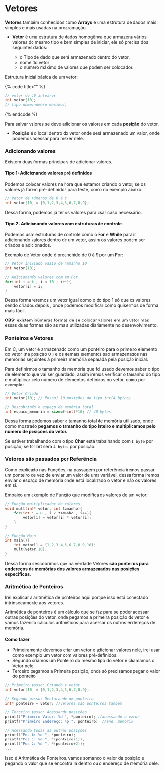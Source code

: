 # Vetores

**Vetores** também conhecidos como **Arrays** é uma estrutura de dados mais simples e mais usadas na programação.

* **Vetor** é uma estrutura de dados homogênea que armazena vários valores do mesmo tipo e bem simples de iniciar, ele só precisa dos seguintes dados:

  * o Tipo de dado que será armazenado dentro do vetor.
  * nome do vetor
  * o número máximo de valores que podem ser colocados

Estrutura inicial básica de um vetor:

{% code title="" %}
```c
// vetor de 10 inteiros
int vetor[10]; 
// tipo nome[numero maximo];
```
{% endcode %}

Para salvar valores se deve adicionar os valores em cada **posição** do vetor.

* **Posição** é o local dentro do vetor onde será armazenado um valor, onde podemos acessar para mexer nele.

### Adicionando valores 

Existem duas formas principais de adicionar valores.

#### Tipo 1: Adicionando valores pré definidos

Podemos colocar valores na hora que estamos criando o vetor, se os valores já forem pré-definidos para teste, como no exemplo abaixo:

```c
// Vetor de números de 0 á 9
int vetor[10] = {0,1,2,3,4,5,6,7,8,9};
```

Dessa forma, podemos já ter os valores para usar caso necessário.

#### Tipo 2: Adicionando valores com estruturas de controle

Podemos usar estruturas de controle como o **For** e **While** para ir adicionando valores dentro de um vetor, assim os valores podem ser criados e adicionados.

Exemplo de Vetor onde é preenchido de 0 á 9 por um **F**or:

```c
// Vetor iniciado vazio de tamanho 10
int vetor[10];

// Adicionando valores com um For
for(int i = 0 ; i < 10 ; i++){
    vetor[i] = i;
}
```

Dessa forma teremos um vetor igual como o do tipo 1 só que os valores sendo criados depois , onde podemos modificar como quisermos de forma mais fácil.

**OBS:** existem inúmeras formas de se colocar valores em um vetor mas essas duas formas são as mais utilizadas diariamente no desenvolvimento.

### Ponteiros e Vetores

Em C, um vetor é armazenado como um ponteiro para o primeiro elemento do vetor \(na posição 0 \) e os demais elementos são armazenados nas memórias seguintes á primeira memória separada pela posição inicial.

Para definirmos o tamanho da memória que foi usado devemos saber o tipo de elemento que vai ser guardado, assim iremos verificar o tamanho do tipo e multiplicar pelo número de elementos definidos no vetor, como por exemplo:

```c
// Vetor Criado
int vetor[10]; // Possui 10 posições do tipo int(4 bytes)

// Descobrindo o espaço de memória total
int espaco_memoria = sizeof(int)*10; // 40 bytes
```

Dessa forma podemos saber o tamanho total de memória utilizado, onde como mostrado **pegamos o tamanho do tipo inteiro e multiplicamos pelo numero de posições do vetor.**

Se estiver trabalhando com o tipo **Char** está trabalhando com `1 byte` por posição, se for **Int** será `4 bytes` por posição.

### Vetores  são passados por Referência

Como explicado nas Funções, na passagem por referência iremos passar um ponteiro de vez de enviar um valor de uma variável, dessa forma iremos enviar o espaço de memória onde está localizado o vetor e não os valores em si.

Embaixo um exemplo de Função que modifica os valores de um vetor:

```c
// Função multiplicador de valores
void mult(int* vetor, int tamanho){
    for(int i = 0 ; i < tamanho ; i++){
        vetor[i] = vetor[i] * vetor[i];
    }
}

// Função Main
int main(){
    int vetor[] = {1,2,3,4,5,6,7,8,9,10};
    mult(vetor,10);
}
```

Dessa forma descobrimos que na verdade Vetores **são ponteiros para endereços de memórias dos valores armazenados nas posições especificas**.

### Aritmética de Ponteiros

Irei explicar a aritmética de ponteiros aqui porque isso está conectado intrinsecamente  aos vetores.

Aritmética de ponteiros é um cálculo que se faz para se poder acessar outras  posições do vetor, onde pegamos a primeira posição do vetor e vamos fazendo cálculos aritméticos para acessar os outros endereços de memória.

#### Como fazer

* Primeiramente devemos criar um vetor e adicionar valores nele, irei usar como exemplo um vetor com valores pré-definidos.
* Segundo criamos um Ponteiro do mesmo tipo do vetor e chamamos o Vetor nele
* Terceiro pegamos a Primeira posição, onde só precisamos pegar o valor do ponteiro

```c
// Primeiro passo: Criando o vetor
int vetor[10] = {0,1,2,3,4,5,6,7,8,9};

// Segundo passo: Declarando um ponteiro
int* ponteiro = vetor; //vetores são ponteiros também

// Terceiro passo: Acessando posições
printf("Primeiro Valor: %d ", *ponteiro); //acessando o valor
printf("Primeiro Endereço: %p ", ponteiro); //end. memória

// Acessando todas as outras posições
printf("Pos 0: %d ", *ponteiro);
printf("Pos 1: %d ", *(ponteiro+1));
printf("Pos 2: %d ", *(ponteiro+2));
...
```

Isso é Aritmética de Ponteiros, vamos somando o valor da posição e pegando o valor que se encontra lá dentro ou o endereço de memória dele.

